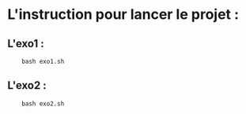 # L'instruction pour lancer le projet : 

## L'exo1 :

```
    bash exo1.sh
```

## L'exo2 : 

```
    bash exo2.sh
```